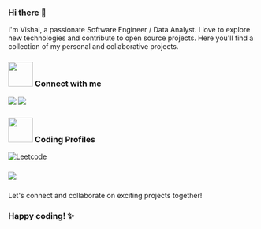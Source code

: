 ### Hi there 👋

I'm Vishal, a passionate Software Engineer / Data Analyst. I love to explore new technologies and contribute to open source projects. Here you'll find a collection of my personal and collaborative projects.

<h3 align="left"><img src="https://media.giphy.com/media/MIGbtLZoVjbl0bYbAd/giphy.gif" width="50px"> Connect with me </h3> 
<a href="https://www.linkedin.com/in/vishalprasanna11/"> <img src="https://img.shields.io/badge/linkedin-%230077B5.svg?&style=for-the-badge&logo=linkedin&logoColor=white" target="_blank"/></a>
<a href="https://www.vishalprasanna.me/"><img src="https://img.shields.io/badge/Website-%2320BEFF.svg?&style=for-the-badge&logo=Wikipedia&logoColor=white" target="_blank"/></a>

<h3 align="left"><img src="https://media.giphy.com/media/MIGbtLZoVjbl0bYbAd/giphy.gif" width="50px"> Coding Profiles </h3> 
<a href="https://leetcode.com/u/vishalprasanna11/"><img alt="Leetcode" src="https://img.shields.io/badge/LeetCode-000000?style=for-the-badge&logo=LeetCode&logoColor=#d16c06"/></a>

### 

![](https://komarev.com/ghpvc/?username=vishalprasanna11)

### 
Let's connect and collaborate on exciting projects together!

### Happy coding! ✨
